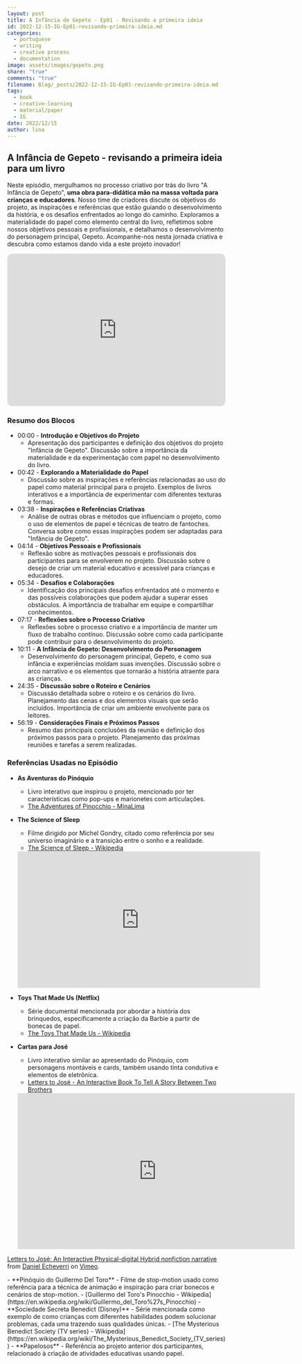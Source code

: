 ```yaml
---
layout: post
title: A Infância de Gepeto - Ep01 - Revisando a primeira ideia
id: 2022-12-15-IG-Ep01-revisando-primeira-ideia.md
categories:
  - portuguese
  - writing
  - creative process
  - documentation
image: assets/images/gepeto.png
share: "true"
comments: "true"
filename: Blog/_posts/2022-12-15-IG-Ep01-revisando-primeira-ideia.md
tags:
  - book
  - creative-learning
  - material/paper
  - IG
date: 2022/12/15
author: lina
---
```

## A Infância de Gepeto - revisando a primeira ideia para um livro

Neste episódio, mergulhamos no processo criativo por trás do livro "A Infância de Gepeto", **uma obra para-didática mão na massa voltada para crianças e educadores**. Nosso time de criadores discute os objetivos do projeto, as inspirações e referências que estão guiando o desenvolvimento da história, e os desafios enfrentados ao longo do caminho. Exploramos a materialidade do papel como elemento central do livro, refletimos sobre nossos objetivos pessoais e profissionais, e detalhamos o desenvolvimento do personagem principal, Gepeto. Acompanhe-nos nesta jornada criativa e descubra como estamos dando vida a este projeto inovador!

<iframe style="border-radius:12px" src="https://open.spotify.com/embed/episode/4tjGjTRC5niRmsf8nSB9nw?si=rRFjEFUGQnKmGULxtLkOKw?utm_source=generator" width="100%" height="352" frameBorder="0" allowfullscreen="" allow="autoplay; clipboard-write; encrypted-media; fullscreen; picture-in-picture" loading="lazy"></iframe>

### Resumo dos Blocos
- 00:00 - **Introdução e Objetivos do Projeto**
    - Apresentação dos participantes e definição dos objetivos do projeto "Infância de Gepeto". Discussão sobre a importância da materialidade e da experimentação com papel no desenvolvimento do livro.
- 00:42 - **Explorando a Materialidade do Papel**
    - Discussão sobre as inspirações e referências relacionadas ao uso do papel como material principal para o projeto. Exemplos de livros interativos e a importância de experimentar com diferentes texturas e formas.
- 03:38 - **Inspirações e Referências Criativas**
    - Análise de outras obras e métodos que influenciam o projeto, como o uso de elementos de papel e técnicas de teatro de fantoches. Conversa sobre como essas inspirações podem ser adaptadas para "Infância de Gepeto".
- 04:14 - **Objetivos Pessoais e Profissionais**
    - Reflexão sobre as motivações pessoais e profissionais dos participantes para se envolverem no projeto. Discussão sobre o desejo de criar um material educativo e acessível para crianças e educadores.
- 05:34 - **Desafios e Colaborações**
    - Identificação dos principais desafios enfrentados até o momento e das possíveis colaborações que podem ajudar a superar esses obstáculos. A importância de trabalhar em equipe e compartilhar conhecimentos.
- 07:17 - **Reflexões sobre o Processo Criativo**
    - Reflexões sobre o processo criativo e a importância de manter um fluxo de trabalho contínuo. Discussão sobre como cada participante pode contribuir para o desenvolvimento do projeto.
- 10:11 -  **A Infância de Gepeto: Desenvolvimento do Personagem**
    - Desenvolvimento do personagem principal, Gepeto, e como sua infância e experiências moldam suas invenções. Discussão sobre o arco narrativo e os elementos que tornarão a história atraente para as crianças.
- 24:35 - **Discussão sobre o Roteiro e Cenários**
    - Discussão detalhada sobre o roteiro e os cenários do livro. Planejamento das cenas e dos elementos visuais que serão incluídos. Importância de criar um ambiente envolvente para os leitores.
- 56:19 - **Considerações Finais e Próximos Passos**
    - Resumo das principais conclusões da reunião e definição dos próximos passos para o projeto. Planejamento das próximas reuniões e tarefas a serem realizadas.

### Referências Usadas no Episódio
- **As Aventuras do Pinóquio**
    - Livro interativo que inspirou o projeto, mencionado por ter características como pop-ups e marionetes com articulações.
    - [The Adventures of Pinocchio - MinaLima](https://minalima.com/product/the-adventures-of-pinocchio/)
- **The Science of Sleep**
    - Filme dirigido por Michel Gondry, citado como referência por seu universo imaginário e a transição entre o sonho e a realidade.
    - [The Science of Sleep - Wikipedia](https://en.wikipedia.org/wiki/The_Science_of_Sleep)
	<iframe width="560" height="315" src="https://www.youtube.com/embed/dHtE0szIip0" title="YouTube video player" frameborder="0" allow="accelerometer; autoplay; clipboard-write; encrypted-media; gyroscope; picture-in-picture" allowfullscreen></iframe>

- **Toys That Made Us (Netflix)**
    - Série documental mencionada por abordar a história dos brinquedos, especificamente a criação da Barbie a partir de bonecas de papel.
    - [The Toys That Made Us - Wikipedia](https://en.wikipedia.org/wiki/The_Toys_That_Made_Us)
- **Cartas para José**
    - Livro interativo similar ao apresentado do Pinóquio, com personagens montáveis e cards, também usando tinta condutiva e elementos de eletrônica.
    - [Letters to José - An Interactive Book To Tell A Story Between Two Brothers](https://www.bareconductive.com/blogs/community/letters-to-jose-an-interactive-book-to-tell-a-story-between-two-brothers)
	<iframe src="https://player.vimeo.com/video/303978527?h=1a5ddf5452" width="640" height="360" frameborder="0" allow="autoplay; fullscreen; picture-in-picture" allowfullscreen></iframe>
<p><a href="https://vimeo.com/303978527">Letters to Jos&eacute;: An Interactive Physical-digital Hybrid nonfiction narrative</a> from <a href="https://vimeo.com/danielecheverri">Daniel Echeverri</a> on <a href="https://vimeo.com">Vimeo</a>.</p>
- **Pinóquio do Guillermo Del Toro**
    - Filme de stop-motion usado como referência para a técnica de animação e inspiração para criar bonecos e cenários de stop-motion.
    - [Guillermo del Toro's Pinocchio - Wikipedia](https://en.wikipedia.org/wiki/Guillermo_del_Toro%27s_Pinocchio)
- **Sociedade Secreta Benedict (Disney)**
    - Série mencionada como exemplo de como crianças com diferentes habilidades podem solucionar problemas, cada uma trazendo suas qualidades únicas.
    - [The Mysterious Benedict Society (TV series) - Wikipedia](https://en.wikipedia.org/wiki/The_Mysterious_Benedict_Society_(TV_series))
- **Papelosos**
    - Referência ao projeto anterior dos participantes, relacionado à criação de atividades educativas usando papel.